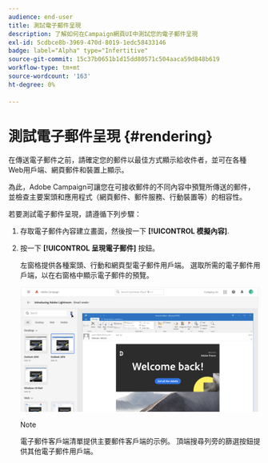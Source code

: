 ```yaml
---
audience: end-user
title: 測試電子郵件呈現
description: 了解如何在Campaign網頁UI中測試您的電子郵件呈現
exl-id: 5cdbce8b-3969-470d-8019-1edc58433146
badge: label="Alpha" type="Infertitive"
source-git-commit: 15c37b0651b1d15dd80571c504aaca59d848b619
workflow-type: tm+mt
source-wordcount: '163'
ht-degree: 0%

---
```



# 測試電子郵件呈現 {#rendering}


在傳送電子郵件之前，請確定您的郵件以最佳方式顯示給收件者，並可在各種Web用戶端、網頁郵件和裝置上顯示。

為此，Adobe Campaign可讓您在可接收郵件的不同內容中預覽所傳送的郵件，並檢查主要案頭和應用程式（網頁郵件、郵件服務、行動裝置等）的相容性。

若要測試電子郵件呈現，請遵循下列步驟：

1. 存取電子郵件內容建立畫面，然後按一下 **[!UICONTROL 模擬內容]**.

1. 按一下 **[!UICONTROL 呈現電子郵件]** 按鈕。

   左窗格提供各種案頭、行動和網頁型電子郵件用戶端。 選取所需的電子郵件用戶端，以在右窗格中顯示電子郵件的預覽。

   ![](assets/render-context.png)

   >[!NOTE]
   >
   >電子郵件客戶端清單提供主要郵件客戶端的示例。 頂端搜尋列旁的篩選按鈕提供其他電子郵件用戶端。
